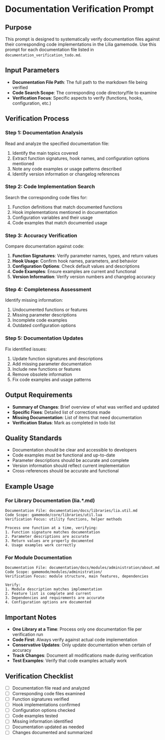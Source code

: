 # Documentation Verification Prompt

## Purpose
This prompt is designed to systematically verify documentation files against their corresponding code implementations in the Lilia gamemode. Use this prompt for each documentation file listed in `documentation_verification_todo.md`.

## Input Parameters
- **Documentation File Path**: The full path to the markdown file being verified
- **Code Search Scope**: The corresponding code directory/file to examine
- **Verification Focus**: Specific aspects to verify (functions, hooks, configuration, etc.)

## Verification Process

### Step 1: Documentation Analysis
Read and analyze the specified documentation file:
1. Identify the main topics covered
2. Extract function signatures, hook names, and configuration options mentioned
3. Note any code examples or usage patterns described
4. Identify version information or changelog references

### Step 2: Code Implementation Search
Search the corresponding code files for:
1. Function definitions that match documented functions
2. Hook implementations mentioned in documentation
3. Configuration variables and their usage
4. Code examples that match documented usage

### Step 3: Accuracy Verification
Compare documentation against code:
1. **Function Signatures**: Verify parameter names, types, and return values
2. **Hook Usage**: Confirm hook names, parameters, and behavior
3. **Configuration Options**: Check default values and descriptions
4. **Code Examples**: Ensure examples are current and functional
5. **Version Information**: Verify version numbers and changelog accuracy

### Step 4: Completeness Assessment
Identify missing information:
1. Undocumented functions or features
2. Missing parameter descriptions
3. Incomplete code examples
4. Outdated configuration options

### Step 5: Documentation Updates
Fix identified issues:
1. Update function signatures and descriptions
2. Add missing parameter documentation
3. Include new functions or features
4. Remove obsolete information
5. Fix code examples and usage patterns

## Output Requirements
- **Summary of Changes**: Brief overview of what was verified and updated
- **Specific Fixes**: Detailed list of corrections made
- **Missing Documentation**: List of items that need documentation
- **Verification Status**: Mark as completed in todo list

## Quality Standards
- Documentation should be clear and accessible to developers
- Code examples must be functional and up-to-date
- Parameter descriptions should be accurate and complete
- Version information should reflect current implementation
- Cross-references should be accurate and functional

## Example Usage

### For Library Documentation (lia.*.md)
```
Documentation File: documentation/docs/libraries/lia.util.md
Code Scope: gamemode/core/libraries/util.lua
Verification Focus: utility functions, helper methods

Process one function at a time, verifying:
1. Function signature matches documentation
2. Parameter descriptions are accurate
3. Return values are properly documented
4. Usage examples work correctly
```

### For Module Documentation
```
Documentation File: documentation/docs/modules/administration/about.md
Code Scope: gamemode/modules/administration/
Verification Focus: module structure, main features, dependencies

Verify:
1. Module description matches implementation
2. Feature list is complete and current
3. Dependencies and requirements are accurate
4. Configuration options are documented
```

## Important Notes
- **One Library at a Time**: Process only one documentation file per verification run
- **Code First**: Always verify against actual code implementation
- **Conservative Updates**: Only update documentation when certain of accuracy
- **Track Changes**: Document all modifications made during verification
- **Test Examples**: Verify that code examples actually work

## Verification Checklist
- [ ] Documentation file read and analyzed
- [ ] Corresponding code files examined
- [ ] Function signatures verified
- [ ] Hook implementations confirmed
- [ ] Configuration options checked
- [ ] Code examples tested
- [ ] Missing information identified
- [ ] Documentation updated as needed
- [ ] Changes documented and summarized
